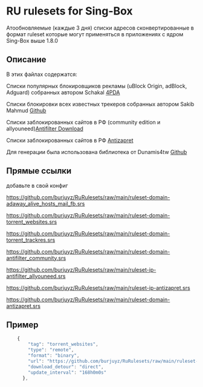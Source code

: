 
# RU rulesets for Sing-Box



Атообновляемые (каждые 3 дня) списки адресов сконвертированные в формат ruleset которые могут применяться в приложениях с ядром Sing-Box выше 1.8.0
## Описание
В этих файлах содержатся:

Списки популярных блокировщиков рекламы (uBlock Origin, adBlock, Adguard) собранных автором Schakal [4PDA](https://4pda.to/forum/index.php?showtopic=275091&st=8000#Spoil-89665467-4) 

Списки блокировки всех известных трекеров собранных автором Sakib Mahmud [Github](https://github.com/SM443/Pi-hole-Torrent-Blocklist)  

Списки заблокированных сайтов в РФ (community edition и allyouneed)[Antifilter Download](https://community.antifilter.download)

Списки заблокированных сайтов в РФ [Antizapret](https://github.com/zapret-info/z-i)


Для генерации была использована библиотека от Dunamis4tw [Github](https://github.com/Dunamis4tw/generate-geoip-geosite)
## Прямые ссылки

добавьте в свой конфиг

https://github.com/burjuyz/RuRulesets/raw/main/ruleset-domain-adaway_alive_hosts_mail_fb.srs

https://github.com/burjuyz/RuRulesets/raw/main/ruleset-domain-torrent_websites.srs

https://github.com/burjuyz/RuRulesets/raw/main/ruleset-domain-torrent_trackres.srs

https://github.com/burjuyz/RuRulesets/raw/main/ruleset-domain-antifilter_community.srs

https://github.com/burjuyz/RuRulesets/raw/main/ruleset-ip-antifilter_allyouneed.srs

https://github.com/burjuyz/RuRulesets/raw/main/ruleset-ip-antizapret.srs

https://github.com/burjuyz/RuRulesets/raw/main/ruleset-domain-antizapret.srs
## Пример

```javascript
    {
        "tag": "torrent_websites",
        "type": "remote",
        "format": "binary",
        "url": "https://github.com/burjuyz/RuRulesets/raw/main/ruleset-domain-torrent_websites.srs",
        "download_detour": "direct",
        "update_interval": "168h0m0s"
      },
```

